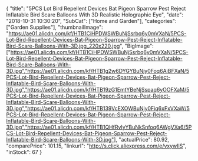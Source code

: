 {
	"title": "5PCS Lot Bird Repellent Devices Bat Pigeon Sparrow Pest Reject Inflatable Bird Scare Balloons With 3D Realistic Holographic Eye",
	"date": "2018-10-31 10:30:20",
	"SubCat": ["Home and Garden"],
	"categories": ["Garden Supplies"],
	"thumbnailImage": "https://ae01.alicdn.com/kf/HTB1CiHPDWSWBuNjSsrbq6y0mVXaN/5PCS-Lot-Bird-Repellent-Devices-Bat-Pigeon-Sparrow-Pest-Reject-Inflatable-Bird-Scare-Balloons-With-3D.jpg_220x220.jpg",
	"BigImage": ["https://ae01.alicdn.com/kf/HTB1CiHPDWSWBuNjSsrbq6y0mVXaN/5PCS-Lot-Bird-Repellent-Devices-Bat-Pigeon-Sparrow-Pest-Reject-Inflatable-Bird-Scare-Balloons-With-3D.jpg","https://ae01.alicdn.com/kf/HTB1g2w6DYGYBuNjy0Foq6AiBFXaN/5PCS-Lot-Bird-Repellent-Devices-Bat-Pigeon-Sparrow-Pest-Reject-Inflatable-Bird-Scare-Balloons-With-3D.jpg","https://ae01.alicdn.com/kf/HTB19zG1EmtYBeNjSspaq6yOOFXaM/5PCS-Lot-Bird-Repellent-Devices-Bat-Pigeon-Sparrow-Pest-Reject-Inflatable-Bird-Scare-Balloons-With-3D.jpg","https://ae01.alicdn.com/kf/HTB139VcEXOWBuNjy0Fiq6xFxVXaW/5PCS-Lot-Bird-Repellent-Devices-Bat-Pigeon-Sparrow-Pest-Reject-Inflatable-Bird-Scare-Balloons-With-3D.jpg","https://ae01.alicdn.com/kf/HTB1QHfRvIyYBuNkSnfoq6AWgVXa6/5PCS-Lot-Bird-Repellent-Devices-Bat-Pigeon-Sparrow-Pest-Reject-Inflatable-Bird-Scare-Balloons-With-3D.jpg"],
	"actualPrice": 80.92,
	"comparePrice": 101.15,
	"linkurl": "http://s.click.aliexpress.com/e/vxywIlS",
	"inStock": 67
}
